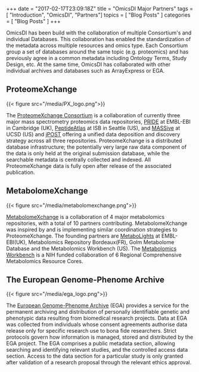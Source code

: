 +++
date = "2017-02-17T23:09:18Z"
title = "OmicsDI Major Partners"
tags        = [ "Introduction", "OmicsDI", "Partners"]
topics      = [ "Blog Posts" ]
categories  = [ "Blog Posts" ]
+++

OmicsDI has been build with the collaboration of multiple Consortium's and individual Databases. This collaboration has enabled
the standardization of the metadata across multiple resources and omics type. Each Consortium group a set of databases around
the same topic (e.g. proteomics) and has previously agree in a common metadata including Ontology Terms, Study Design, etc.
At the same time, OmicsDI has collaborated with other individual archives and databases such as ArrayExpress or EGA.

## ProteomeXchange

{{< figure src="/media/PX_logo.png">}}

The [ProteomeXchange Consortium](wwww.proteomexchange.org) is a collaboration of currently three major mass spectrometry
proteomics data repositories, [PRIDE](www.ebi.ac.uk/pride/archive) at EMBL-EBI in Cambridge (UK), [PeptideAtlas](www.peptideatlas.org)
at ISB in Seattle (US), and [MASSive](massive.ucsd.edu) at UCSD (US) and [jPOST](http://jpostdb.org/)
offering a unified data deposition and discovery strategy across all three repositories. ProteomeXchange is a
distributed database infrastructure; the potentially very large raw data component of the data is only held at
the original submission database, while the searchable metadata is centrally collected and indexed.
All ProteomeXchange data is fully open after release of the associated publication.

## MetabolomeXchange

{{< figure src="/media/metabolomexchange.png">}}

[MetabolomeXchange](http://www.metabolomexchange.org/site/) is a collaboration of 4 major metabolomics repositories,
with a total of 10 partners contributing. MetabolomeXchange was inspired by and is implementing similar coordination
strategies to ProteomeXchange. The founding partners are [MetaboLights](www.ebi.ac.uk/metabolights/) at EMBL-EBI(UK),
Metabolomics Repository Bordeaux(FR), Golm Metabolome Database and the Metabolomics Workbench (US).
The [Metabolomics Workbench](metabolomicsworkbench.org/) is a NIH funded collaboration of 6 Regional
Comprehensive Metabolomics Resource Cores.

## The European Genome-Phenome Archive

{{< figure src="/media/ega_logo.png">}}

The [European Genome-Phenome Archive](https://www.ebi.ac.uk/ega/home) (EGA) provides a service for the permanent archiving and distribution of
personally identifiable genetic and phenotypic data resulting from biomedical research projects.
Data at EGA was collected from individuals whose consent agreements authorise data release only for specific
research use to bona fide researchers. Strict protocols govern how information is managed, stored and
distributed by the EGA project. The EGA comprises a public metadata section, allowing searching and identifying
relevant studies, and the controlled access data section. Access to the data section for a particular study is only
granted after validation of a research proposal through the relevant ethics approval.